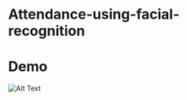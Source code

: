 # Attendance-using-facial-recognition

# Demo

![Alt Text](https://github.com/aakashrai1/Attendance-using-facial-recognition/blob/master/demo/out.gif)

